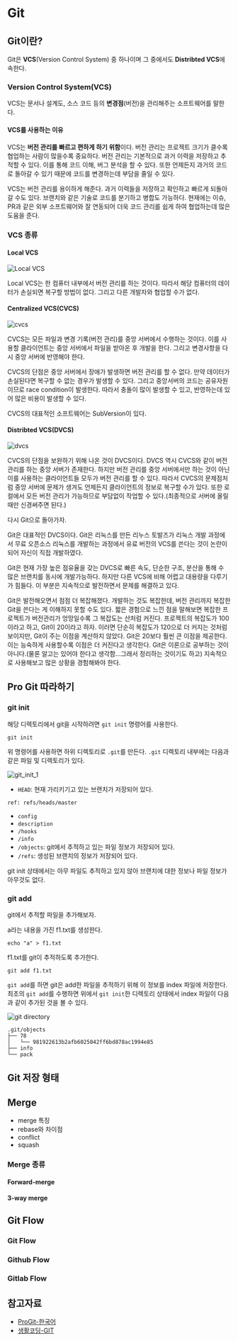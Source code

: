 # Git
## Git이란?
Git은 **VCS**(Version Control System) 중 하나이며 그 중에서도 **Distribted VCS**에 속한다.

### Version Control System(VCS)
VCS는 문서나 설계도, 소스 코드 등의 **변경점**(버전)을 관리해주는 소프트웨어를 말한다.

#### VCS를 사용하는 이유
VCS는 **버전 관리를 빠르고 편하게 하기 위함**이다. 버전 관리는 프로젝트 크기가 클수록 협업하는 사람이 많을수록 중요하다. 버전 관리는 기본적으로 과거 이력을 저장하고 추적할 수 있다. 이를 통해 코드 이해, 버그 분석을 할 수 있다. 또한 언제든지 과거의 코드로 돌아갈 수 있기 때문에 코드를 변경하는데 부담을 줄일 수 있다.

VCS는 버전 관리를 용이하게 해준다. 과거 이력들을 저장하고 확인하고 빠르게 되돌아갈 수도 있다. 브랜치와 같은 기술로 코드를 분기하고 병합도 가능하다. 현재에는 이슈, PR과 같은 외부 소프트웨어와 잘 연동되어 더욱 코드 관리를 쉽게 하여 협업하는데 많은 도움을 준다.

### VCS 종류
#### Local VCS

![Local VCS](./images/local_vcs.png)

Local VCS는 한 컴퓨터 내부에서 버전 관리를 하는 것이다. 따라서 해당 컴퓨터의 데이터가 손실되면 복구할 방법이 없다. 그리고 다른 개발자와 협업할 수가 없다.

#### Centralized VCS(CVCS)

![cvcs](./images/cvcs.png)

CVCS는 모든 파일과 변경 기록(버전 관리)를 중앙 서버에서 수행하는 것이다. 이를 사용할 클라이언트는 중앙 서버에서 파일을 받아온 후 개발을 한다. 그리고 변경사항을 다시 중앙 서버에 반영해야 한다.

CVCS의 단점은 중앙 서버에서 장애가 발생하면 버전 관리를 할 수 없다. 만약 데이터가 손실된다면 복구할 수 없는 경우가 발생할 수 있다. 그리고 중앙서버의 코드는 공유자원이므로 race condition이 발생한다. 따라서 충돌이 많이 발생할 수 있고, 반영하는데 있어 많은 비용이 발생할 수 있다.

CVCS의 대표적인 소프트웨어는 SubVersion이 있다.

#### Distribted VCS(DVCS)

![dvcs](./images/dvcs.png)

CVCS의 단점을 보완하기 위해 나온 것이 DVCS이다. DVCS 역시 CVCS와 같이 버전 관리를 하는 중앙 서버가 존재한다. 하지만 버전 관리를 중앙 서버에서만 하는 것이 아닌 이를 사용하는 클라이언트들 모두가 버전 관리를 할 수 있다. 따라서 CVCS의 문제점처럼 중앙 서버에 문제가 생겨도 언제든지 클라이언트의 정보로 복구할 수가 있다. 또한 로컬에서 모든 버전 관리가 가능하므로 부담없이 작업할 수 있다.(최종적으로 서버에 올릴 때만 신경써주면 된다.)

다시 Git으로 돌아가자.

Git은 대표적인 DVCS이다. Git은 리눅스를 만든 리누스 토발즈가 리눅스 개발 과정에서 무료 오픈소스 리눅스를 개발하는 과정에서 유료 버전의 VCS를 쓴다는 것이 논란이 되어 자신이 직접 개발하였다.

Git은 현재 가장 높은 점유율을 갖는 DVCS로 빠른 속도, 단순한 구조, 분산을 통해 수 많은 브랜치를 동시에 개발가능하다. 하지만 다른 VCS에 비해 어렵고 대용량을 다루기가 힘들다. 이 부분은 지속적으로 발전하면서 문제를 해결하고 있다.

Git은 발전해오면서 점점 더 복잡해졌다. 개발하는 것도 복잡한데, 버전 관리까지 복잡한 Git을 쓴다는 게 이해하지 못할 수도 있다. 짧은 경험으로 느낀 점을 말해보면 복잡한 프로젝트가 버전관리가 엉망일수록 그 복잡도는 산처럼 커진다. 프로젝트의 복잡도가 100이라고 하고, Git이 20이라고 하자. 이러면 단순히 복잡도가 120으로 더 커지는 것처럼 보이지만, Git이 주는 이점을 계산하지 않았다. Git은 20보다 훨씬 큰 이점을 제공한다. 이는 능숙하게 사용할수록 이점은 더 커진다고 생각한다. Git은 이론으로 공부하는 것이 아니다.(물론 알고는 있어야 한다고 생각함...그래서 정리하는 것이기도 하고) 지속적으로 사용해보고 많은 상황을 경험해봐야 한다.

## Pro Git 따라하기

### git init
해당 디렉토리에서 git을 시작하려면 `git init` 명령어를 사용한다.

```
git init
```

위 명령어를 사용하면 하위 디렉토리로 `.git`를 만든다. `.git` 디렉토리 내부에는 다음과 같은 파일 및 디렉토리가 있다.

![git_init_1](./images/git_init_1.png)

- `HEAD`: 현재 가리키기고 있는 브랜치가 저장되어 있다.

```
ref: refs/heads/master
```

- `config`
- `description`
- `/hooks`
- `/info`
- `/objects`: git에서 추적하고 있는 파일 정보가 저장되어 있다.
- `/refs`: 생성된 브랜치의 정보가 저장되어 있다.

git init 상태에서는 아무 파일도 추적하고 있지 않아 브랜치에 대한 정보나 파일 정보가 아무것도 없다.

### git add
git에서 추적할 파일을 추가해보자.

a라는 내용을 가진 f1.txt를 생성한다.

```
echo "a" > f1.txt
```

f1.txt를 git이 추적하도록 추가한다.

```
git add f1.txt
```

`git add`를 하면 git은 add한 파일을 추적하기 위해 이 정보를 index 파일에 저장한다. 최초의 `git add`를 수행하면 위에서 `git init`한 디렉토리 상태에서 index 파일이 다음과 같이 추가된 것을 볼 수 있다.

![git directory](./images/git_directory.png)

```
.git/objects
├── 78
│   └── 981922613b2afb6025042ff6bd878ac1994e85
├── info
└── pack
```

## Git 저장 형태

## Merge
- merge 특징
- rebase와 차이점
- conflict
- squash

### Merge 종류
#### Forward-merge
#### 3-way merge

## Git Flow
### Git Flow
### Github Flow
### Gitlab Flow


## 참고자료
- [ProGit-한국어](https://git-scm.com/book/ko/v2)
- [생활코딩-GIT](https://opentutorials.org/course/3838)